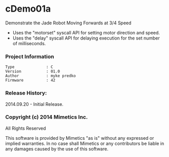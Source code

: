 cDemo01a
========

Demonstrate the Jade Robot Moving Forwards at 3/4 Speed

- Uses the "motorset" syscall API for setting motor direction and speed.  
- Uses the "delay" syscall API for delaying execution for the set number of milliseconds.  

### Project Information
```
Type              : C
Version           : 01.0
Author            : myke predko
Firmware          : 42
```


### Release History:
2014.09.20 - Initial Release.

### Copyright (c) 2014 Mimetics Inc.
All Rights Reserved

This software is provided by Mimetics "as is" without any expressed or implied warranties.  In no case shall Mimetics or any contributors be liable in any damages caused by the use of this software.  
